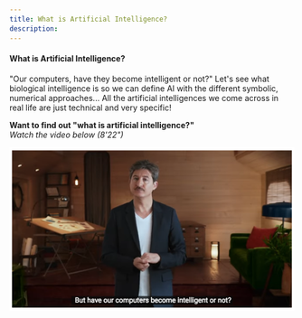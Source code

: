 ```yaml
---
title: What is Artificial Intelligence?
description:
---
```

#### What is Artificial Intelligence?


"Our computers, have they become intelligent or not?" Let's see what biological intelligence is so we can define AI with the different symbolic, numerical approaches... All the artificial intelligences we come across in real life are just technical and very specific!

**Want to find out "what is artificial intelligence?"**  
_Watch the video below (8'22")_

[![Watch the video](../Images/AI4T-M1-video2.png)](https://youtu.be/yQLmgw3rClM)

